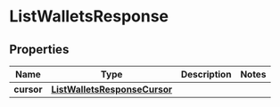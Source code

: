 

# ListWalletsResponse


## Properties

| Name | Type | Description | Notes |
|------------ | ------------- | ------------- | -------------|
|**cursor** | [**ListWalletsResponseCursor**](ListWalletsResponseCursor.md) |  |  |



